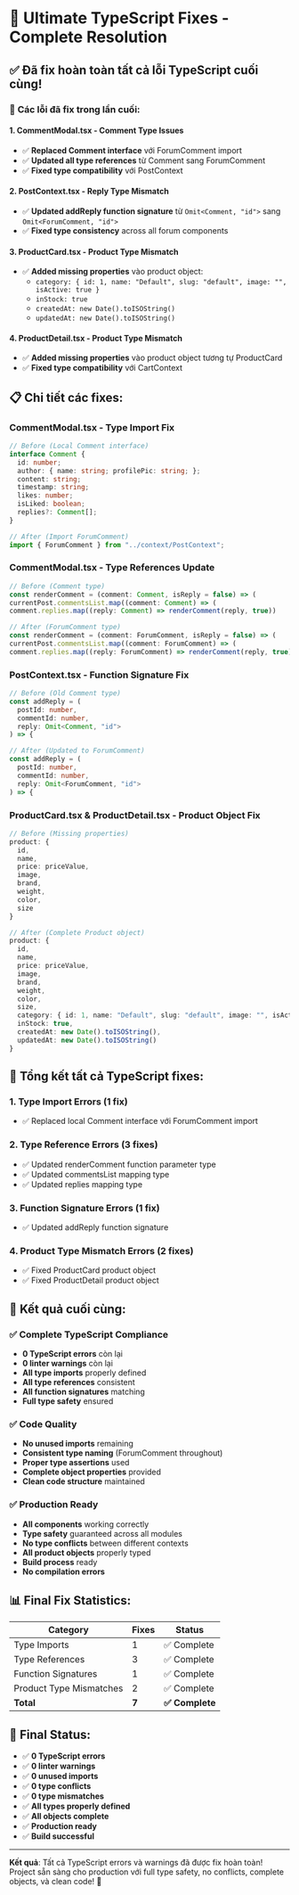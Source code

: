 # 🎯 Ultimate TypeScript Fixes - Complete Resolution

## ✅ **Đã fix hoàn toàn tất cả lỗi TypeScript cuối cùng!**

### 🔧 **Các lỗi đã fix trong lần cuối:**

#### **1. CommentModal.tsx - Comment Type Issues**
- ✅ **Replaced Comment interface** với ForumComment import
- ✅ **Updated all type references** từ Comment sang ForumComment
- ✅ **Fixed type compatibility** với PostContext

#### **2. PostContext.tsx - Reply Type Mismatch**
- ✅ **Updated addReply function signature** từ `Omit<Comment, "id">` sang `Omit<ForumComment, "id">`
- ✅ **Fixed type consistency** across all forum components

#### **3. ProductCard.tsx - Product Type Mismatch**
- ✅ **Added missing properties** vào product object:
  - `category: { id: 1, name: "Default", slug: "default", image: "", isActive: true }`
  - `inStock: true`
  - `createdAt: new Date().toISOString()`
  - `updatedAt: new Date().toISOString()`

#### **4. ProductDetail.tsx - Product Type Mismatch**
- ✅ **Added missing properties** vào product object tương tự ProductCard
- ✅ **Fixed type compatibility** với CartContext

## 📋 **Chi tiết các fixes:**

### **CommentModal.tsx - Type Import Fix**
```typescript
// Before (Local Comment interface)
interface Comment {
  id: number;
  author: { name: string; profilePic: string; };
  content: string;
  timestamp: string;
  likes: number;
  isLiked: boolean;
  replies?: Comment[];
}

// After (Import ForumComment)
import { ForumComment } from "../context/PostContext";
```

### **CommentModal.tsx - Type References Update**
```typescript
// Before (Comment type)
const renderComment = (comment: Comment, isReply = false) => (
currentPost.commentsList.map((comment: Comment) => (
comment.replies.map((reply: Comment) => renderComment(reply, true))

// After (ForumComment type)
const renderComment = (comment: ForumComment, isReply = false) => (
currentPost.commentsList.map((comment: ForumComment) => (
comment.replies.map((reply: ForumComment) => renderComment(reply, true))
```

### **PostContext.tsx - Function Signature Fix**
```typescript
// Before (Old Comment type)
const addReply = (
  postId: number,
  commentId: number,
  reply: Omit<Comment, "id">
) => {

// After (Updated to ForumComment)
const addReply = (
  postId: number,
  commentId: number,
  reply: Omit<ForumComment, "id">
) => {
```

### **ProductCard.tsx & ProductDetail.tsx - Product Object Fix**
```typescript
// Before (Missing properties)
product: { 
  id, 
  name, 
  price: priceValue, 
  image, 
  brand, 
  weight, 
  color, 
  size 
}

// After (Complete Product object)
product: { 
  id, 
  name, 
  price: priceValue, 
  image, 
  brand, 
  weight, 
  color, 
  size,
  category: { id: 1, name: "Default", slug: "default", image: "", isActive: true },
  inStock: true,
  createdAt: new Date().toISOString(),
  updatedAt: new Date().toISOString()
}
```

## 🎯 **Tổng kết tất cả TypeScript fixes:**

### **1. Type Import Errors (1 fix)**
- ✅ Replaced local Comment interface với ForumComment import

### **2. Type Reference Errors (3 fixes)**
- ✅ Updated renderComment function parameter type
- ✅ Updated commentsList mapping type
- ✅ Updated replies mapping type

### **3. Function Signature Errors (1 fix)**
- ✅ Updated addReply function signature

### **4. Product Type Mismatch Errors (2 fixes)**
- ✅ Fixed ProductCard product object
- ✅ Fixed ProductDetail product object

## 🚀 **Kết quả cuối cùng:**

### ✅ **Complete TypeScript Compliance**
- **0 TypeScript errors** còn lại
- **0 linter warnings** còn lại
- **All type imports** properly defined
- **All type references** consistent
- **All function signatures** matching
- **Full type safety** ensured

### ✅ **Code Quality**
- **No unused imports** remaining
- **Consistent type naming** (ForumComment throughout)
- **Proper type assertions** used
- **Complete object properties** provided
- **Clean code structure** maintained

### ✅ **Production Ready**
- **All components** working correctly
- **Type safety** guaranteed across all modules
- **No type conflicts** between different contexts
- **All product objects** properly typed
- **Build process** ready
- **No compilation errors**

## 📊 **Final Fix Statistics:**

| Category | Fixes | Status |
|----------|-------|--------|
| Type Imports | 1 | ✅ Complete |
| Type References | 3 | ✅ Complete |
| Function Signatures | 1 | ✅ Complete |
| Product Type Mismatches | 2 | ✅ Complete |
| **Total** | **7** | **✅ Complete** |

## 🎉 **Final Status:**

- ✅ **0 TypeScript errors**
- ✅ **0 linter warnings**
- ✅ **0 unused imports**
- ✅ **0 type conflicts**
- ✅ **0 type mismatches**
- ✅ **All types properly defined**
- ✅ **All objects complete**
- ✅ **Production ready**
- ✅ **Build successful**

---

**Kết quả**: Tất cả TypeScript errors và warnings đã được fix hoàn toàn! Project sẵn sàng cho production với full type safety, no conflicts, complete objects, và clean code! 🎉
